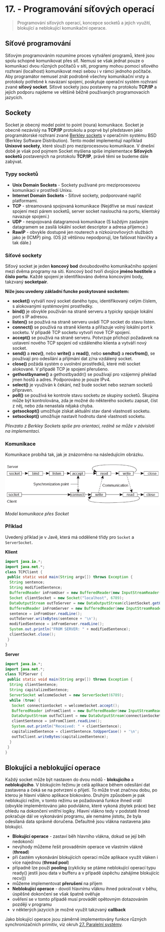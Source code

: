 # 17. - Programování síťových operací
> Programování síťových operací, koncepce socketů a jejich využití, blokující a neblokující komunikační operace.

## Síťové programování
Síťovým programováním rozumíme proces vytváření programů, které jsou spolu schopné komunikovat přes síť. Nemusí se však jednat pouze o komunikaci dvou různých počítačů v síti, programy mohou pomocí síťového rozhraní (localhost) komunikovat mezi sebou i v rámci jednoho počítače. Aby programátor nemusel znát podrobně všechny komunikační vrsty a protokoly potřebné k navázaní spojení, poskytuje operační systém rozhraní zvané **síťový socket**. Síťové sockety jsou postaveny na protokolu **TCP/IP** a jejich podporu najdeme ve většině běžně používaných programovacích jazycích.

## Sockety
Socket je obecný model point to point (roura) komunikace. Socket je obecně nezávislý na **TCP/IP** protokolu a poprvé byl představen jako programátorské rozhraní zvané [Berkley sockets](https://en.wikipedia.org/wiki/Berkeley_sockets) v operačním systému BSD (Berkley Software Distribution). Tento model implementují například **Unixové sockety**, které slouží pro meziprocesovou komunikace. V dnešní době je však pod pojmem Socket myšlena spíše implementace **Síťových socketů** postavených na protokolu **TCP/IP**, právě těmi se budeme dále zabývat.

### Typy socketů
- **Unix Domain Sockets** - Sockety pužívané pro meziprocesovou komunikaci v prostředí Unixu.
- **Internet Domain Sockets** - Síťové sockety, podporované napříč platformami.
 - **TCP** - streamovaná spojovaná komunikace (Nejdříve se musí navázat spojení mezi párem socketů, server socket naslouchá na portu, klientský navazuje spojení.)
 - **UDP** - nespojovaná datagramová komunikace (S každým zaslaným datagramem se zasílá lokální socket descriptor a adresa příjemce.)
 - **RawIP** - obvykle dostupné jen routerech a nízkoúrovňových službách jako je  (ICMP) ping. (OS již většinou nepodporují, lze falšovat hlavičky a tak dále.)

### Síťové sockety
Síťový socket je jeden **koncový bod** dvoubodového komunikačního spojení mezi dvěma programy na síti. Koncový bod tvoří dvojice **jméno hostitele** a **číslo portu**. Každé spojení je identifikováno dvěma koncovými body, takzvaný **socketpair**.

**Níže jsou uvedeny základní funcke poskytované socketem:**

- **socket()** vytváří nový socket daného typu, identifikovaný celým číslem, s alokovanými systémovými prostředky.
- **bind()** je obvykle používán na straně serveru a typicky spojuje lokální port s IP adresou.
- **listen()** se používá na straně serveru uvádí TCP socket do stavu listen.
- **connect()** se používá na straně klienta a přiřazuje volný lokální port k socketu. V případě TCP socketu vytvoří nové TCP spojení.
- **accept()** se používá na straně serveru. Potvrzuje příchozí požadavek na ustavení nového TCP spojení od vzdáleného klienta a vytváří nový socket.
- **send()** a **recv()**, nebo **write()** a **read()**, nebo **sendto()** a **recvfrom()**, se používají pro odesílání a přijímání dat z/na vzdálený socket.
- **close()** požádá systém o uvolnění prostředků, které měl socket alokované. V případě TCP je spojení přerušeno.
- **gethostbyname()** a gethostbyaddr() se používají pro vzájemný překlad jmen hostů a adres. Podporováno je pouze IPv4.
- **select()** je využíván k čekání, než bude socket nebo seznam socketů připraven.
- **poll()** se používá ke kontrole stavu socketu ze skupiny socketů. Skupina může být kontrolována, zda je možné do některého socketu zapsat, číst z něj, nebo zda nenastala nějaká chyba.
- **getsockopt()** umožňuje získat aktuální stav dané vlastnosti socketu.
- **setsockopt()** umožňuje nastavit hodnotu dané vlastnosti socketu.

*Převzato z Berkley Sockets spíše pro orientaci, reálně se může v závisloti na implementaci.*

### Komunikace
Komunikace probíhá tak, jak je znázorněno na následujícím obrázku.

![Model komunikace přes Socket](17_socket.png)

*Model komunikace přes Socket*

### Příklad
Uvedený příklad je v Javě, která má oddělené třídy pro `Socket` a `ServerSocket`.


**Klient**

```java
import java.io.*;
import java.net.*;
class TCPClient {
 public static void main(String argv[]) throws Exception {
  String sentence;
  String modifiedSentence;
  BufferedReader inFromUser = new BufferedReader(new InputStreamReader(System.in));
  Socket clientSocket = new Socket("localhost", 6789);
  DataOutputStream outToServer = new DataOutputStream(clientSocket.getOutputStream());
  BufferedReader inFromServer = new BufferedReader(new InputStreamReader(clientSocket.getInputStream()));
  sentence = inFromUser.readLine();
  outToServer.writeBytes(sentence + '\n');
  modifiedSentence = inFromServer.readLine();
  System.out.println("FROM SERVER: " + modifiedSentence);
  clientSocket.close();
 }
}
```

**Server**

```java
import java.io.*;
import java.net.*;
class TCPServer {
 public static void main(String argv[]) throws Exception {
  String clientSentence;
  String capitalizedSentence;
  ServerSocket welcomeSocket = new ServerSocket(6789);
  while (true) {
   Socket connectionSocket = welcomeSocket.accept();
   BufferedReader inFromClient = new BufferedReader(new InputStreamReader(connectionSocket.getInputStream()));
   DataOutputStream outToClient = new DataOutputStream(connectionSocket.getOutputStream());
   clientSentence = inFromClient.readLine();
   System.out.println("Received: " + clientSentence);
   capitalizedSentence = clientSentence.toUpperCase() + '\n';
   outToClient.writeBytes(capitalizedSentence);
  }
 }
}
```

## Blokujíci a neblokující operace
Každý  socket může být nastaven do dvou módů - **blokujícího** a **neblokujícího**. V blokujícím řežimu je celá aplikace během odesílání dat zastavena a čeká se na potvrzení o přijetí. To může trvat značnou dobu, po kterou je hlavní vlákno aplikace blokováno. Druhým způsobem je pak neblokující režim, v tomto režimu se požadovaná funkce ihned vrátí (obvykle impleměntováno jako podvlákno, které vykoná zbytek práce) bez ohledu na dokončení vnitřní logiky. Hlavní vlákno tedy v podstatě ihned pokračuje dál ve vykonávání programu, ale nemáme jistotu, že byla odesílaná data správně doručena. Defaultně  jsou vlákna nastavena jako blokující.

- **Blokující operace** - zastaví běh hlavního vlákna, dokud se její běh nedokončí
 - nevýhody můžeme řešit provaděním operace ve vlastním vlákně (**thread**)
 - při častém vykonávání blokujících operací může aplikace využít vláken i více najednou (**thread pool**)
 - případně lze použí **pooling** (cyklicky se ptáme neblokující operací typu ready() jestli jsou data v bufferu a v případě úspěchu zahájíme blokujícíc recv())
 - můžeme implementovat **přerušení** na příjem
- **Neblokující operace** - dovolí hlavnímu vláknu ihned pokračovat v běhu, úspěšné dokončení se však špatně ověřuje
 - ověření se v tomto případě musí provádět opětovným dotazováním později v programu
 - v některých jazycích je možné využít takzvaný **callback**

Jako blokující operace jsou záměrně implementovány funkce různých synchronizačních primitiv, viz okruh [27. Paralelní systémy](https://github.com/tomaskrizek/tul-szz-it-nv/blob/master/27_paralelni_systemy/27_paralelni_systemy.md).

